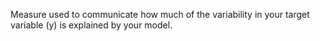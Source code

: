 Measure used to communicate how much of the variability in your target variable (y) is explained by your model. 